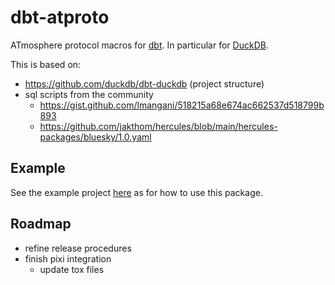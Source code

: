 # dbt-atproto

ATmosphere protocol macros for [dbt](http://getdbt.com).
In particular for [DuckDB](http://duckdb.org).

This is based on:

- https://github.com/duckdb/dbt-duckdb (project structure)
- sql scripts from the community
  - https://gist.github.com/lmangani/518215a68e674ac662537d518799b893
  - https://github.com/jakthom/hercules/blob/main/hercules-packages/bluesky/1.0.yaml

## Example

See the example project [here](https://github.com/geoHeil/dbt-atproto-example) as for how to use this package.

## Roadmap

- refine release procedures
- finish pixi integration
  - update tox files
